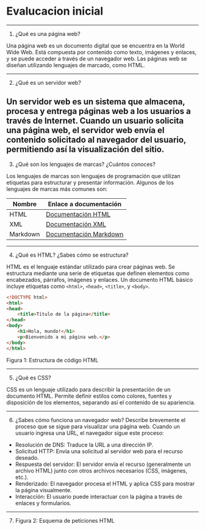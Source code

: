# Evalucacion inicial

---
1. ¿Qué es una página web?

Una página web es un documento digital que se encuentra en la World Wide Web. Está compuesta por contenido como texto, imágenes y enlaces, y se puede acceder a través de un navegador web. Las páginas web se diseñan utilizando lenguajes de marcado, como HTML.


---

2. ¿Qué es un servidor web?

Un servidor web es un sistema que almacena, procesa y entrega páginas web a los usuarios a través de Internet. Cuando un usuario solicita una página web, el servidor web envía el contenido solicitado al navegador del usuario, permitiendo así la visualización del sitio.
---

3. ¿Qué son los lenguajes de marcas? ¿Cuántos conoces?

Los lenguajes de marcas son lenguajes de programación que utilizan etiquetas para estructurar y presentar información. Algunos de los lenguajes de marcas más comunes son:

| Nombre        | Enlace a documentación                |
|---------------|---------------------------------------|
| HTML          | [Documentación HTML](https://developer.mozilla.org/es/docs/Web/HTML) |
| XML           | [Documentación XML](https://www.w3.org/TR/xml/) |
| Markdown      | [Documentación Markdown](https://www.markdownguide.org/) |

---

4. ¿Qué es HTML? ¿Sabes cómo se estructura?

HTML es el lenguaje estándar utilizado para crear páginas web. Se estructura mediante una serie de etiquetas que definen elementos como encabezados, párrafos, imágenes y enlaces. Un documento HTML básico incluye etiquetas como `<html>`, `<head>`, `<title>`, y `<body>`.

```html
<!DOCTYPE html>
<html>
<head>
    <title>Título de la página</title>
</head>
<body>
    <h1>Hola, mundo!</h1>
    <p>Bienvenido a mi página web.</p>
</body>
</html>
```
 Figura 1: Estructura de código HTML

---

5. ¿Qué es CSS?

CSS es un lenguaje utilizado para describir la presentación de un documento HTML. Permite definir estilos como colores, fuentes y disposición de los elementos, separando así el contenido de su apariencia.

---

6. ¿Sabes cómo funciona un navegador web? Describe brevemente el proceso que se sigue para visualizar una página web.
Cuando un usuario ingresa una URL, el navegador sigue este proceso:

- Resolución de DNS: Traduce la URL a una dirección IP.
- Solicitud HTTP: Envía una solicitud al servidor web para el recurso deseado.
- Respuesta del servidor: El servidor envía el recurso (generalmente un archivo HTML) junto con otros archivos necesarios (CSS, imágenes, etc.).
- Renderizado: El navegador procesa el HTML y aplica CSS para mostrar la página visualmente.
- Interacción: El usuario puede interactuar con la página a través de enlaces y formularios.

---

7. Figura 2: Esquema de peticiones HTML
